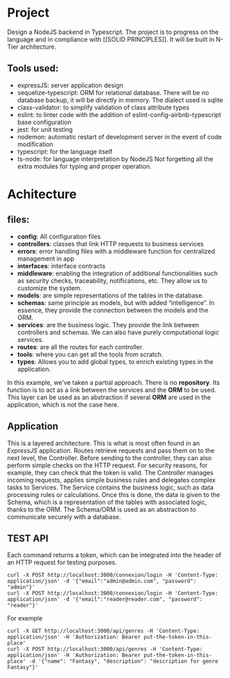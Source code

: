 # Project
Design a NodeJS backend in Typescript. The project is to progress on the language and in compliance with [[SOLID PRINCIPLES]].
It will be built in N-Tier architecture.

## Tools used:
- expressJS: server application design
- sequelize-typescript: ORM for relational database. There will be no database backup, it will be directly in memory. The dialect used is sqlite
- class-validator: to simplify validation of class attribute types
- eslint: to linter code with the addition of eslint-config-airbnb-typescript base configuration
- jest: for unit testing
- nodemon: automatic restart of development server in the event of code modification
- typescript: for the language itself
- ts-node: for language interpretation by NodeJS
Not forgetting all the extra modules for typing and proper operation.

# Achitecture
## files:

- **config**: All configuration files
- **controllers**: classes that link HTTP requests to business services
- **errors**: error handling files with a middleware function for centralized management in app
- **interfaces**: interface contracts
- **middleware**: enabling the integration of additional functionalities such as security checks, traceability, notifications, etc. They allow us to customize the system.
- **models**: are simple representations of the tables in the database.
- **schemas**: same principle as models, but with added “intelligence”. In essence, they provide the connection between the models and the ORM.
- **services**: are the business logic. They provide the link between controllers and schemas. We can also have purely computational logic services.
- **routes**: are all the routes for each controller.
- **tools**: where you can get all the tools from scratch.
- **types**: Allows you to add global types, to enrich existing types in the application.

In this example, we've taken a partial approach. There is no **repository**. Its function is to act as a link between the services and the **ORM** to be used. This layer can be used as an abstraction if several **ORM** are used in the application, which is not the case here.

## Application

This is a layered architecture. This is what is most often found in an *ExpressJS* application.
Routes retrieve requests and pass them on to the next level, the Controller. Before sending to the controller, they can also perform simple checks on the HTTP request. For security reasons, for example, they can check that the token is valid.
The Controller manages incoming requests, applies simple business rules and delegates complex tasks to Services.
The Service contains the business logic, such as data processing rules or calculations. Once this is done, the data is given to the Schema, which is a representation of the tables with associated logic, thanks to the ORM.
The Schema/ORM is used as an abstraction to communicate securely with a database.

## TEST API

Each command returns a token, which can be integrated into the header of an HTTP request for testing purposes.
```
curl -X POST http://localhost:3000/connexion/login -H 'Content-Type: application/json' -d '{"email":"admin@admin.com", "password": "admin"}'
curl -X POST http://localhost:3000/connexion/login -H 'Content-Type: application/json' -d '{"email":"reader@reader.com", "password": "reader"}'
```

For exemple
```
curl -X GET http://localhost:3000/api/genres -H 'Content-Type: application/json' -H 'Authorization: Bearer put-the-token-in-this-place'
curl -X POST http://localhost:3000/api/genres -H 'Content-Type: application/json' -H 'Authorization: Bearer put-the-token-in-this-place' -d '{"name": "Fantasy", "description": "description for genre Fantasy"}'
```
